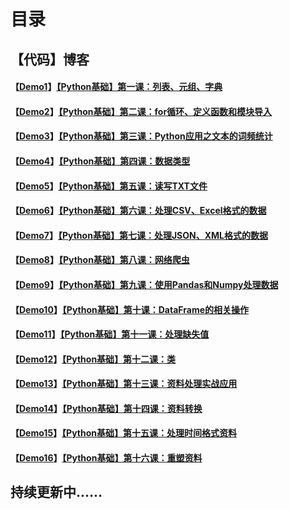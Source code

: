 # 目录

## 【代码】博客

#### 【[Demo1](https://github.com/x-jeff/Python_Code_Demo/tree/master/Demo1)】[【Python基础】第一课：列表、元组、字典](http://shichaoxin.com/2018/11/24/Python基础-第一课-列表-元组-字典/)

#### 【[Demo2](https://github.com/x-jeff/Python_Code_Demo/tree/master/Demo2)】[【Python基础】第二课：for循环、定义函数和模块导入](http://shichaoxin.com/2018/12/02/Python基础-第二课-for循环-定义函数和模块导入/)

#### 【[Demo3](https://github.com/x-jeff/Python_Code_Demo/tree/master/Demo3)】[【Python基础】第三课：Python应用之文本的词频统计](http://shichaoxin.com/2018/12/30/Python基础-第三课-Python应用之文本的词频统计/)

#### 【[Demo4](https://github.com/x-jeff/Python_Code_Demo/tree/master/Demo4)】[【Python基础】第四课：数据类型](http://shichaoxin.com/2019/03/26/Python基础-第四课-数据类型/)

#### 【[Demo5](https://github.com/x-jeff/Python_Code_Demo/tree/master/Demo5)】[【Python基础】第五课：读写TXT文件](http://shichaoxin.com/2019/05/14/Python基础-第五课-读写TXT文件/)

#### 【[Demo6](https://github.com/x-jeff/Python_Code_Demo/tree/master/Demo6)】[【Python基础】第六课：处理CSV、Excel格式的数据](http://shichaoxin.com/2019/08/01/Python基础-第六课-处理CSV-Excel格式的数据/)

#### 【[Demo7](https://github.com/x-jeff/Python_Code_Demo/tree/master/Demo7)】[【Python基础】第七课：处理JSON、XML格式的数据](http://shichaoxin.com/2019/08/31/Python基础-第七课-处理JSON-XML格式的数据/)

#### 【[Demo8](https://github.com/x-jeff/Python_Code_Demo/tree/master/Demo8)】[【Python基础】第八课：网络爬虫](http://shichaoxin.com/2019/11/04/Python基础-第八课-网络爬虫/)

#### 【[Demo9](https://github.com/x-jeff/Python_Code_Demo/tree/master/Demo9)】[【Python基础】第九课：使用Pandas和Numpy处理数据](http://shichaoxin.com/2019/12/29/Python基础-第九课-使用Pandas和Numpy处理数据/)

#### 【[Demo10](https://github.com/x-jeff/Python_Code_Demo/tree/master/Demo10)】[【Python基础】第十课：DataFrame的相关操作](http://shichaoxin.com/2020/02/02/Python基础-第十课-DataFrame的相关操作/)

#### 【[Demo11](https://github.com/x-jeff/Python_Code_Demo/tree/master/Demo11)】[【Python基础】第十一课：处理缺失值](http://shichaoxin.com/2020/02/23/Python基础-第十一课-处理缺失值/)

#### 【[Demo12](https://github.com/x-jeff/Python_Code_Demo/tree/master/Demo12)】[【Python基础】第十二课：类](http://shichaoxin.com/2020/04/02/Python基础-第十二课-类/)

#### 【[Demo13](https://github.com/x-jeff/Python_Code_Demo/tree/master/Demo13)】[【Python基础】第十三课：资料处理实战应用](http://shichaoxin.com/2020/05/20/Python基础-第十三课-资料处理实战应用/)

#### 【[Demo14](https://github.com/x-jeff/Python_Code_Demo/tree/master/Demo14)】[【Python基础】第十四课：资料转换](http://shichaoxin.com/2020/07/08/Python基础-第十四课-资料转换/)

#### 【[Demo15](https://github.com/x-jeff/Python_Code_Demo/tree/master/Demo15)】[【Python基础】第十五课：处理时间格式资料](http://shichaoxin.com/2020/08/19/Python基础-第十五课-处理时间格式资料/)

#### 【[Demo16](https://github.com/x-jeff/Python_Code_Demo/tree/master/Demo16)】[【Python基础】第十六课：重塑资料](http://shichaoxin.com/2020/09/25/Python基础-第十六课-重塑资料/)

## 持续更新中......